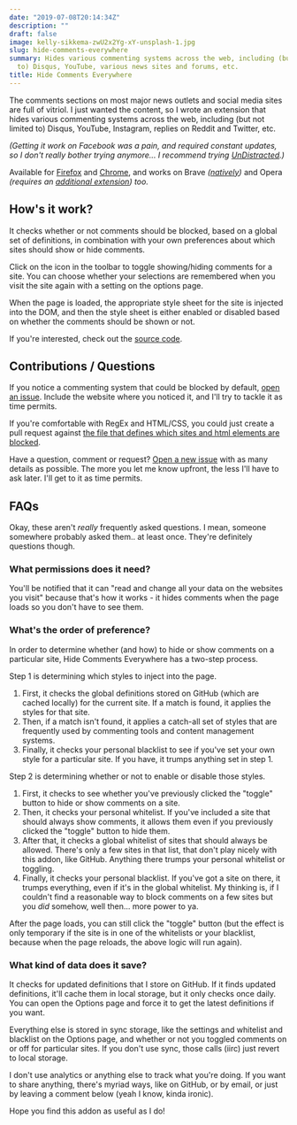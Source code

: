 ```yaml
---
date: "2019-07-08T20:14:34Z"
description: ""
draft: false
image: kelly-sikkema-zwU2x2Yg-xY-unsplash-1.jpg
slug: hide-comments-everywhere
summary: Hides various commenting systems across the web, including (but not limited
  to) Disqus, YouTube, various news sites and forums, etc.
title: Hide Comments Everywhere
---
```



The comments sections on most major news outlets and social media sites are full of vitriol. I just wanted the content, so I wrote an extension that hides various commenting systems across the web, including (but not limited to) Disqus, YouTube, Instagram, replies on Reddit and Twitter, etc.

_(Getting it work on Facebook was a pain, and required constant updates, so I don't really bother trying anymore... I recommend trying_ [_UnDistracted_](https://chrome.google.com/webstore/detail/undistracted-hide-faceboo/pjjgklgkfeoeiebjogplpnibpfnffkng)_.)_

Available for [Firefox](https://addons.mozilla.org/en-US/firefox/addon/hide-comments-everywhere/) and [Chrome](https://chrome.google.com/webstore/detail/hide-comments-everywhere/bmhkdngdngchlneelllmdennfpmepbnc), and works on Brave _([natively](https://support.brave.com/hc/en-us/articles/360017909112-How-can-I-add-extensions-to-Brave-))_ and Opera _(requires an [additional extension](https://addons.opera.com/en/extensions/details/install-chrome-extensions/)) too._

## How's it work?

It checks whether or not comments should be blocked, based on a global set of definitions, in combination with your own preferences about which sites should show or hide comments.

Click on the icon in the toolbar to toggle showing/hiding comments for a site. You can choose whether your selections are remembered when you visit the site again with a setting on the options page.

When the page is loaded, the appropriate style sheet for the site is injected into the DOM, and then the style sheet is either enabled or disabled based on whether the comments should be shown or not.

If you're interested, check out the [source code](https://github.com/grantwinney/hide-comments-everywhere/).

## Contributions / Questions

If you notice a commenting system that could be blocked by default, [open an issue](https://github.com/grantwinney/hide-comments-in-chrome-sites/issues/new). Include the website where you noticed it, and I'll try to tackle it as time permits.

If you're comfortable with RegEx and HTML/CSS, you could just create a pull request against [the file that defines which sites and html elements are blocked](https://github.com/grantwinney/hide-comments-in-chrome-sites/blob/master/sites.json).

Have a question, comment or request? [Open a new issue](https://github.com/grantwinney/hide-comments-everywhere/issues/new) with as many details as possible. The more you let me know upfront, the less I'll have to ask later. I'll get to it as time permits.

## FAQs

Okay, these aren't _really_ frequently asked questions. I mean, someone somewhere probably asked them.. at least once. They're definitely questions though.

### What permissions does it need?

You'll be notified that it can "read and change all your data on the websites you visit" because that's how it works - it hides comments when the page loads so you don't have to see them.

### What's the order of preference?

In order to determine whether (and how) to hide or show comments on a particular site, Hide Comments Everywhere has a two-step process.

Step 1 is determining which styles to inject into the page.

1. First, it checks the global definitions stored on GitHub (which are cached locally) for the current site. If a match is found, it applies the styles for that site.
2. Then, if a match isn't found, it applies a catch-all set of styles that are frequently used by commenting tools and content management systems.
3. Finally, it checks your personal blacklist to see if you've set your own style for a particular site. If you have, it trumps anything set in step 1.

Step 2 is determining whether or not to enable or disable those styles.

1. First, it checks to see whether you've previously clicked the "toggle" button to hide or show comments on a site.
2. Then, it checks your personal whitelist. If you've included a site that should always show comments, it allows them even if you previously clicked the "toggle" button to hide them.
3. After that, it checks a global whitelist of sites that should always be allowed. There's only a few sites in that list, that don't play nicely with this addon, like GitHub. Anything there trumps your personal whitelist or toggling.
4. Finally, it checks your personal blacklist. If you've got a site on there, it trumps everything, even if it's in the global whitelist. My thinking is, if I couldn't find a reasonable way to block comments on a few sites but you _did_ somehow, well then... more power to ya.

After the page loads, you can still click the "toggle" button (but the effect is only temporary if the site is in one of the whitelists or your blacklist, because when the page reloads, the above logic will run again).

### What kind of data does it save?

It checks for updated definitions that I store on GitHub. If it finds updated definitions, it'll cache them in local storage, but it only checks once daily. You can open the Options page and force it to get the latest definitions if you want.

Everything else is stored in sync storage, like the settings and whitelist and blacklist on the Options page, and whether or not you toggled comments on or off for particular sites. If you don't use sync, those calls (iirc) just revert to local storage.

I don't use analytics or anything else to track what you're doing. If you want to share anything, there's myriad ways, like on GitHub, or by email, or just by leaving a comment below (yeah I know, kinda ironic).

Hope you find this addon as useful as I do!

